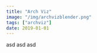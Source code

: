 ```yaml
---
title: "Arch Viz"
image: "/img/archvizblender.png"
tags: ["archviz"]
date: 2019-01-01
---
```


asd asd asd
